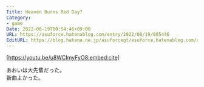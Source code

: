 ```yaml
---
Title: Heaven Burns Red Day7
Category:
- game
Date: 2022-08-19T00:54:46+09:00
URL: https://asuforce.hatenablog.com/entry/2022/08/19/005446
EditURL: https://blog.hatena.ne.jp/asuforcegt/asuforce.hatenablog.com/atom/entry/4207112889909938502
---
```


[https://youtu.be/u8WCImyFyO8:embed:cite]

あおいは大先輩だった。  
新曲よかった。
